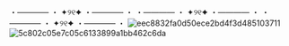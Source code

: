 ・———— ・ ✦୨୧✦ ・———— ・ ・———— ・ ✦୨୧✦ ・———— ・ ・———— ・ ✦୨୧✦ ・———— ・ 
![eec8832fa0d50ece2bd4f3d485103711](https://github.com/user-attachments/assets/20de269c-3c1a-4201-9289-e7d7b151ba1a)
![5c802c05e7c05c6133899a1bb462c6da](https://github.com/user-attachments/assets/ecaa526b-0a70-4446-bcfb-d945c09364a2)
